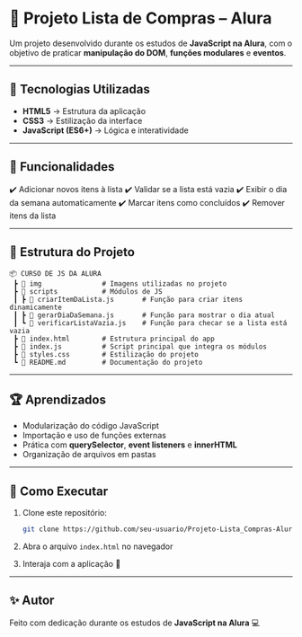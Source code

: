 

# 🛒 Projeto Lista de Compras – Alura

Um projeto desenvolvido durante os estudos de **JavaScript na Alura**, com o objetivo de praticar **manipulação do DOM**, **funções modulares** e **eventos**.

---

## 🚀 Tecnologias Utilizadas

* **HTML5** → Estrutura da aplicação
* **CSS3** → Estilização da interface
* **JavaScript (ES6+)** → Lógica e interatividade

---

## 🎯 Funcionalidades

✔️ Adicionar novos itens à lista
✔️ Validar se a lista está vazia
✔️ Exibir o dia da semana automaticamente
✔️ Marcar itens como concluídos
✔️ Remover itens da lista

---

## 📂 Estrutura do Projeto

```
📦 CURSO DE JS DA ALURA
 ┣ 📂 img               # Imagens utilizadas no projeto
 ┣ 📂 scripts           # Módulos de JS
 ┃ ┣ 📜 criarItemDaLista.js       # Função para criar itens dinamicamente
 ┃ ┣ 📜 gerarDiaDaSemana.js       # Função para mostrar o dia atual
 ┃ ┗ 📜 verificarListaVazia.js    # Função para checar se a lista está vazia
 ┣ 📜 index.html        # Estrutura principal do app
 ┣ 📜 index.js          # Script principal que integra os módulos
 ┣ 📜 styles.css        # Estilização do projeto
 ┗ 📜 README.md         # Documentação do projeto
```

---
## 🏆 Aprendizados

* Modularização do código JavaScript
* Importação e uso de funções externas
* Prática com **querySelector**, **event listeners** e **innerHTML**
* Organização de arquivos em pastas

---

## 📌 Como Executar

1. Clone este repositório:

   ```bash
   git clone https://github.com/seu-usuario/Projeto-Lista_Compras-Alura.git
   ```
2. Abra o arquivo `index.html` no navegador
3. Interaja com a aplicação 🚀

---

## ✨ Autor

Feito com dedicação durante os estudos de **JavaScript na Alura** 💻
